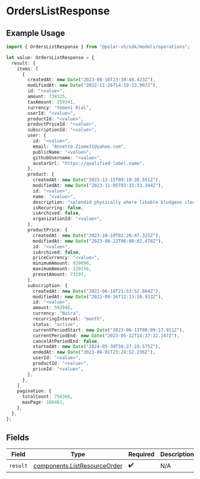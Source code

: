 # OrdersListResponse

## Example Usage

```typescript
import { OrdersListResponse } from "@polar-sh/sdk/models/operations";

let value: OrdersListResponse = {
  result: {
    items: [
      {
        createdAt: new Date("2023-08-16T23:39:48.423Z"),
        modifiedAt: new Date("2022-11-26T14:19:13.907Z"),
        id: "<value>",
        amount: 738325,
        taxAmount: 259341,
        currency: "Yemeni Rial",
        userId: "<value>",
        productId: "<value>",
        productPriceId: "<value>",
        subscriptionId: "<value>",
        user: {
          id: "<value>",
          email: "Annette.Zieme31@yahoo.com",
          publicName: "<value>",
          githubUsername: "<value>",
          avatarUrl: "https://qualified-label.name",
        },
        product: {
          createdAt: new Date("2022-12-15T09:19:38.551Z"),
          modifiedAt: new Date("2023-11-05T03:15:33.344Z"),
          id: "<value>",
          name: "<value>",
          description: "splendid physically where likable bludgeon cleave",
          isRecurring: false,
          isArchived: false,
          organizationId: "<value>",
        },
        productPrice: {
          createdAt: new Date("2023-10-10T02:26:47.325Z"),
          modifiedAt: new Date("2023-08-22T06:08:02.478Z"),
          id: "<value>",
          isArchived: false,
          priceCurrency: "<value>",
          minimumAmount: 939096,
          maximumAmount: 129156,
          presetAmount: 73197,
        },
        subscription: {
          createdAt: new Date("2022-06-18T21:53:52.884Z"),
          modifiedAt: new Date("2022-09-26T12:13:20.933Z"),
          id: "<value>",
          amount: 592946,
          currency: "Naira",
          recurringInterval: "month",
          status: "active",
          currentPeriodStart: new Date("2023-06-13T08:09:17.911Z"),
          currentPeriodEnd: new Date("2023-05-12T14:37:32.147Z"),
          cancelAtPeriodEnd: false,
          startedAt: new Date("2024-05-30T16:27:19.575Z"),
          endedAt: new Date("2023-06-01T23:24:52.236Z"),
          userId: "<value>",
          productId: "<value>",
          priceId: "<value>",
        },
      },
    ],
    pagination: {
      totalCount: 758366,
      maxPage: 166481,
    },
  },
};
```

## Fields

| Field                                                                        | Type                                                                         | Required                                                                     | Description                                                                  |
| ---------------------------------------------------------------------------- | ---------------------------------------------------------------------------- | ---------------------------------------------------------------------------- | ---------------------------------------------------------------------------- |
| `result`                                                                     | [components.ListResourceOrder](../../models/components/listresourceorder.md) | :heavy_check_mark:                                                           | N/A                                                                          |